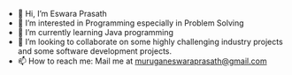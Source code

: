 - 👋 Hi, I’m Eswara Prasath
- 👀 I’m interested in Programming especially in Problem Solving
- 🌱 I’m currently learning Java programming
- 💞️ I’m looking to collaborate on some highly challenging industry projects and some software development projects.
- 📫 How to reach me: Mail me at muruganeswaraprasath@gmail.com

<!---
pechaathu/pechaathu is a ✨ special ✨ repository because its `README.md` (this file) appears on your GitHub profile.
You can click the Preview link to take a look at your changes.
--->
